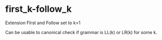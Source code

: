 # first_k-follow_k
Extension FIrst and Follow set to k>1

Can be usable to canonical check if grammar is LL(k) or LR(k) for some k.
